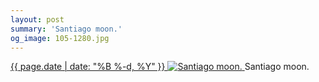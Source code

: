 ```yaml
---
layout: post
summary: 'Santiago moon.'
og_image: 105-1280.jpg
---
```


<p>
 <time>
  <a href="/105">
   {{ page.date | date: "%B %-d, %Y" }}
  </a>
 </time>
 <a href="/105">
  <img alt="Santiago moon." data-taken="10/18/2013" sizes="(min-width: 700px) 50vw, calc(100vw - 2rem)" src="{{ site.assets_url }}/105-640.jpg" srcset="{{ site.assets_url }}/105-1280.jpg 1280w, {{ site.assets_url }}/105-960.jpg 960w, {{ site.assets_url }}/105-640.jpg 640w, {{ site.assets_url }}/105-320.jpg 320w"/>
 </a>
 <span>
  Santiago moon.
 </span>
</p>
